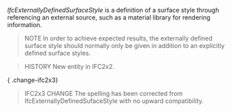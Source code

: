_IfcExternallyDefinedSurfaceStyle_ is a definition of a surface style through referencing an external source, such as a material library for rendering information.

<!-- end of short definition -->


> NOTE In order to achieve expected results, the externally defined surface style should normally only be given in addition to an explicitly defined surface styles.

> HISTORY New entity in IFC2x2.

{ .change-ifc2x3}
> IFC2x3 CHANGE The spelling has been corrected from IfcExternallyDefinedSufaceStyle with no upward compatibility.
